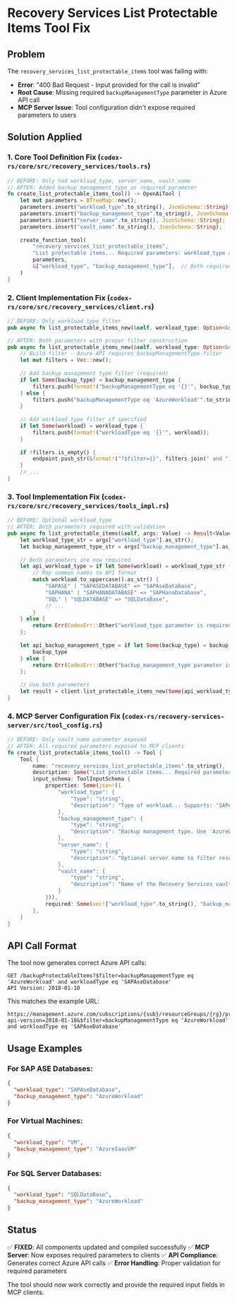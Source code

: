 # Recovery Services List Protectable Items Tool Fix

## Problem
The `recovery_services_list_protectable_items` tool was failing with:
- **Error**: "400 Bad Request - Input provided for the call is invalid"
- **Root Cause**: Missing required `backupManagementType` parameter in Azure API call
- **MCP Server Issue**: Tool configuration didn't expose required parameters to users

## Solution Applied

### 1. Core Tool Definition Fix (`codex-rs/core/src/recovery_services/tools.rs`)
```rust
// BEFORE: Only had workload_type, server_name, vault_name
// AFTER: Added backup_management_type as required parameter
fn create_list_protectable_items_tool() -> OpenAiTool {
    let mut parameters = BTreeMap::new();
    parameters.insert("workload_type".to_string(), JsonSchema::String);
    parameters.insert("backup_management_type".to_string(), JsonSchema::String);  // NEW
    parameters.insert("server_name".to_string(), JsonSchema::String);
    parameters.insert("vault_name".to_string(), JsonSchema::String);
    
    create_function_tool(
        "recovery_services_list_protectable_items",
        "List protectable items... Required parameters: workload_type and backup_management_type...",
        parameters,
        &["workload_type", "backup_management_type"],  // Both required
    )
}
```

### 2. Client Implementation Fix (`codex-rs/core/src/recovery_services/client.rs`)
```rust
// BEFORE: Only workload_type filter
pub async fn list_protectable_items_new(&self, workload_type: Option<&str>) -> Result<Vec<Value>>

// AFTER: Both parameters with proper filter construction
pub async fn list_protectable_items_new(&self, workload_type: Option<&str>, backup_management_type: Option<&str>) -> Result<Vec<Value>> {
    // Build filter - Azure API requires backupManagementType filter
    let mut filters = Vec::new();
    
    // Add backup management type filter (required)
    if let Some(backup_type) = backup_management_type {
        filters.push(format!("backupManagementType eq '{}'", backup_type));
    } else {
        filters.push("backupManagementType eq 'AzureWorkload'".to_string());
    }
    
    // Add workload type filter if specified
    if let Some(workload) = workload_type {
        filters.push(format!("workloadType eq '{}'", workload));
    }
    
    if !filters.is_empty() {
        endpoint.push_str(&format!("?$filter={}", filters.join(" and ")));
    }
    // ...
}
```

### 3. Tool Implementation Fix (`codex-rs/core/src/recovery_services/tools_impl.rs`)
```rust
// BEFORE: Optional workload_type
// AFTER: Both parameters required with validation
pub async fn list_protectable_items(&self, args: Value) -> Result<Value> {
    let workload_type_str = args["workload_type"].as_str();
    let backup_management_type_str = args["backup_management_type"].as_str();
    
    // Both parameters are now required
    let api_workload_type = if let Some(workload) = workload_type_str {
        // Map common names to API format
        match workload.to_uppercase().as_str() {
            "SAPASE" | "SAPASEDATABASE" => "SAPAseDatabase",
            "SAPHANA" | "SAPHANADATABASE" => "SAPHanaDatabase", 
            "SQL" | "SQLDATABASE" => "SQLDataBase",
            // ...
        }
    } else {
        return Err(CodexErr::Other("workload_type parameter is required".to_string()));
    };
    
    let api_backup_management_type = if let Some(backup_type) = backup_management_type_str {
        backup_type
    } else {
        return Err(CodexErr::Other("backup_management_type parameter is required".to_string()));
    };
    
    // Use both parameters
    let result = client.list_protectable_items_new(Some(api_workload_type), Some(api_backup_management_type)).await?;
}
```

### 4. MCP Server Configuration Fix (`codex-rs/recovery-services-server/src/tool_config.rs`)
```rust
// BEFORE: Only vault_name parameter exposed
// AFTER: All required parameters exposed to MCP clients
fn create_list_protectable_items_tool() -> Tool {
    Tool {
        name: "recovery_services_list_protectable_items".to_string(),
        description: Some("List protectable items... Required parameters: workload_type and backup_management_type..."),
        input_schema: ToolInputSchema {
            properties: Some(json!({
                "workload_type": {
                    "type": "string",
                    "description": "Type of workload... Supports: 'SAPAseDatabase', 'SAPHanaDatabase', 'SQLDataBase', 'VM', 'AzureFileShare'..."
                },
                "backup_management_type": {
                    "type": "string", 
                    "description": "Backup management type. Use 'AzureWorkload' for databases, 'AzureIaasVM' for VMs, 'AzureStorage' for file shares."
                },
                "server_name": {
                    "type": "string",
                    "description": "Optional server name to filter results"
                },
                "vault_name": {
                    "type": "string",
                    "description": "Name of the Recovery Services vault"
                }
            })),
            required: Some(vec!["workload_type".to_string(), "backup_management_type".to_string()]),
        },
    }
}
```

## API Call Format
The tool now generates correct Azure API calls:
```
GET /backupProtectableItems?$filter=backupManagementType eq 'AzureWorkload' and workloadType eq 'SAPAseDatabase'
API Version: 2018-01-10
```

This matches the example URL:
```
https://management.azure.com/subscriptions/{sub}/resourceGroups/{rg}/providers/Microsoft.RecoveryServices/vaults/{vault}/backupProtectableItems?api-version=2018-01-10&$filter=backupManagementType eq 'AzureWorkload' and workloadType eq 'SAPAseDatabase'
```

## Usage Examples

### For SAP ASE Databases:
```json
{
  "workload_type": "SAPAseDatabase",
  "backup_management_type": "AzureWorkload"
}
```

### For Virtual Machines:
```json
{
  "workload_type": "VM",
  "backup_management_type": "AzureIaasVM"
}
```

### For SQL Server Databases:
```json
{
  "workload_type": "SQLDataBase",
  "backup_management_type": "AzureWorkload"
}
```

## Status
✅ **FIXED**: All components updated and compiled successfully
✅ **MCP Server**: Now exposes required parameters to clients
✅ **API Compliance**: Generates correct Azure API calls
✅ **Error Handling**: Proper validation for required parameters

The tool should now work correctly and provide the required input fields in MCP clients.